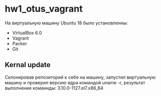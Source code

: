 # hw1_otus_vagrant
На виртуальную машину Ubuntu 18 было установленны:
* VirtualBox 6.0
* Vagrant
* Packer
* Git

## Kernal update

Склонировав репозиторий к себе на машину, запустил виртуальную машину и проверил версию  ядра командой 
uname -r, результат выполнения команнды: 3.10.0-1127.el7.x86_64
